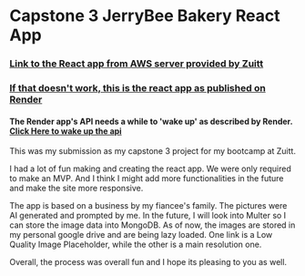 # Capstone 3 JerryBee Bakery React App

### [Link to the React app from AWS server provided by Zuitt](http://zuitt-bootcamp-prod-328-6138-totanes.s3-website.us-east-1.amazonaws.com/)
### [If that doesn't work, this is the react app as published on Render](https://bakery-react.onrender.com/)
#### The Render app's API needs a while to 'wake up' as described by Render. [Click Here to wake up the api](https://bakery-api-qxhm.onrender.com/products/active)

This was my submission as my capstone 3 project for my bootcamp at Zuitt.

I had a lot of fun making and creating the react app. We were only required to make an MVP. And I think I might add more functionalities in the future and make the site more responsive.

The app is based on a business by my fiancee's family. The pictures were AI generated and prompted by me. In the future, I will look into Multer so I can store the image data into MongoDB. As of now, the images are stored in my personal google drive and are being lazy loaded. One link is a Low Quality Image Placeholder, while the other is a main resolution one.

Overall, the process was overall fun and I hope its pleasing to you as well.
